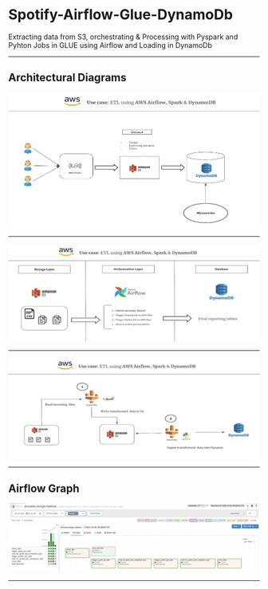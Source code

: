 # Spotify-Airflow-Glue-DynamoDb
Extracting data from S3, orchestrating &amp; Processing with Pyspark and Pyhton Jobs in GLUE using Airflow and Loading in DynamoDb

***

## Architectural Diagrams
![SpotifyArchitectural](https://github.com/yash872/Spotify-Airflow-Glue-DynamoDb/blob/main/Images/Spotify-Glue-Dynamo_Architecture.JPG)

***

![SpotifyFlow](https://github.com/yash872/Spotify-Airflow-Glue-DynamoDb/blob/main/Images/Spotify-Glue-Dynamo_Flow.JPG)


***

![SpotifyETL](https://github.com/yash872/Spotify-Airflow-Glue-DynamoDb/blob/main/Images/Spotify-Glue-Dynamo_ETL.JPG)

***

## Airflow Graph

![AirflowGraph](https://github.com/yash872/Spotify-Airflow-Glue-DynamoDb/blob/main/Images/spotify-airflow-success.JPG)

***